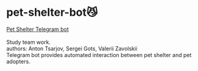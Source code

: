 # pet-shelter-bot😼
<u>Pet Shelter Telegram bot</u>
<br>
<br>
Study team work.
<br>authors: Anton Tsarjov, Sergei Gots, Valerii Zavolskii
<br>
Telegram bot provides automated interaction between pet shelter and pet adopters.
